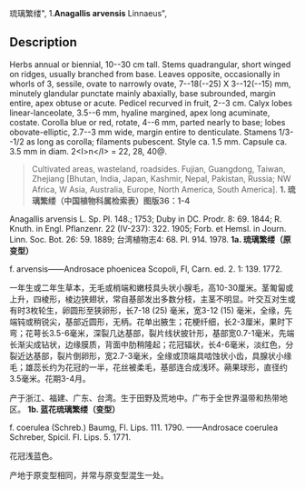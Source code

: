 琉璃繁缕",
1.**Anagallis arvensis** Linnaeus",

## Description
Herbs annual or biennial, 10--30 cm tall. Stems quadrangular, short winged on ridges, usually branched from base. Leaves opposite, occasionally in whorls of 3, sessile, ovate to narrowly ovate, 7--18(--25) X 3--12(--15) mm, minutely glandular punctate mainly abaxially, base subrounded, margin entire, apex obtuse or acute. Pedicel recurved in fruit, 2--3 cm. Calyx lobes linear-lanceolate, 3.5--6 mm, hyaline margined, apex long acuminate, costate. Corolla blue or red, rotate, 4--6 mm, parted nearly to base; lobes obovate-elliptic, 2.7--3 mm wide, margin entire to denticulate. Stamens 1/3--1/2 as long as corolla; filaments pubescent. Style ca. 1.5 mm. Capsule ca. 3.5 mm in diam. 2&lt;I&gt;n&lt;/I&gt; = 22, 28, 40@.

> Cultivated areas, wasteland, roadsides. Fujian, Guangdong, Taiwan, Zhejiang [Bhutan, India, Japan, Kashmir, Nepal, Pakistan, Russia; NW Africa, W Asia, Australia, Europe, North America, South America].
**1. 琉璃繁缕（中国植物科属检索表）图版36：1-4**

Anagallis arvensis L. Sp. Pl. 148.; 1753; Duby in DC. Prodr. 8: 69. 1844; R. Knuth. in Engl. Pflanzenr. 22 (IV-237): 322. 1905; Forb. et Hemsl. in Journ. Linn. Soc. Bot. 26: 59. 1889; 台湾植物志4: 68. Pl. 914. 1978.
**1a. 琉璃繁缕（原变型）**

f. arvensis——Androsace phoenicea Scopoli, Fl, Carn. ed. 2. 1: 139. 1772.

一年生或二年生草本，无毛或梢端和嫩枝具头状小腺毛，高10-30厘米。茎匍匐或上升，四棱形，棱边狭翅状，常自基部发出多数分枝，主茎不明显。叶交互对生或有时3枚轮生，卵圆形至狭卵形，长7-18 (25) 毫米，宽3-12 (15) 毫米，全缘，先端钝或稍锐尖，基部近圆形，无柄。花单出腋生；花梗纤细，长2-3厘米，果时下弯；花萼长3.5-6毫米，深裂几达基部，裂片线状披针形，基部宽0.7-1毫米，先端长渐尖成钻状，边缘膜质，背面中肋稍隆起；花冠辐状，长4-6毫米，淡红色，分裂近达基部，裂片倒卵形，宽2.7-3毫米，全缘或顶端具啮蚀状小齿，具腺状小缘毛；雄蕊长约为花冠的一半，花丝被柔毛，基部连合成浅环。蒴果球形，直径约3.5毫米。花期3-4月。

产于浙江、福建、广东、台湾。生于田野及荒地中。广布于全世界温带和热带地区。
**1b. 蓝花琉璃繁缕（变型）**

f. coerulea (Schreb.) Baumg, Fl. Lips. 111. 1790. ——Androsace coerulea Schreber, Spicil. Fl. Lips. 5. 1771.

花冠浅蓝色。

产地于原变型相同，并常与原变型混生一处。
